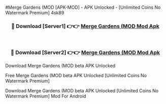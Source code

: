 #Merge Gardens (MOD [APK-MOD] - APK Unlocked - [Unlimited Coins No Watermark Premium] 4sk89



<div align="center">

<h3>🔴 Download [Server1] 👉👉 <a href="https://momento.my/?title=Merge_Gardens_(MOD">Merge Gardens (MOD Mod Apk</a></h3><br>

<h3>🔴 Download [Server2] 👉👉 <a href="https://momento.my/?title=Merge_Gardens_(MOD">Merge Gardens (MOD Mod Apk</a></h3>
</div>



Download Merge Gardens (MOD beta APK Unlocked

Free Merge Gardens (MOD beta APK Unlocked [Unlimited Coins No Watermark Premium]

Download Merge Gardens (MOD beta APK Unlocked [Unlimited Coins No Watermark Premium] Mod For Android
